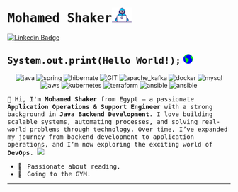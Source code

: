 # <samp>Mohamed Shaker</samp><img src="https://github.com/mohamedshaker9/mohamedshaker9/blob/main/assets/developer.gif" width="45px">

[![Linkedin Badge](https://img.shields.io/badge/LinkedIn-%230077B5.svg?&style=flat-square&logo=linkedin&logoColor=white&color=071A2C&link=https://www.linkedin.com/in/mshaker98//)](https://www.linkedin.com/in/mshaker98/)

## <samp>System.out.print(Hello World!);</samp> <img src="https://github.com/mohamedshaker9/mohamedshaker9/blob/main/assets/earth.gif" width="22px">
<p align="center">
<img src="https://www.vectorlogo.zone/logos/java/java-horizontal.svg" alt="java" width="90" height="55"/>
      <img src="https://www.vectorlogo.zone/logos/springio/springio-ar21~bgwhite.svg" alt="spring" width="100" height="65"/> 
      <img src="https://www.vectorlogo.zone/logos/hibernate/hibernate-ar21~bgwhite.svg" alt="hibernate" width="120" height="75"/>
       <img src="https://www.vectorlogo.zone/logos/git-scm/git-scm-ar21~bgwhite.svg" alt="GIT" width="90" height="55"/>
      <img src="https://www.vectorlogo.zone/logos/apache_kafka/apache_kafka-ar21~bgwhite.svg" alt="apache_kafka" width="100" height="70"/> 
      <img src="https://www.vectorlogo.zone/logos/docker/docker-ar21~bgwhite.svg" alt="docker" width="110" height="65"/>
      <img src="https://www.vectorlogo.zone/logos/mysql/mysql-ar21~bgwhite.svg" alt="mysql" width="120" height="75"/>
      <img src="https://www.vectorlogo.zone/logos/amazon_aws/amazon_aws-ar21~bgwhite.svg" alt="aws" width="120" height="75"/>
      <img src="https://www.vectorlogo.zone/logos/kubernetes/kubernetes-ar21~bgwhite.svg" alt="kubernetes" width="120" height="75"/>
      <img src="https://www.vectorlogo.zone/logos/terraformio/terraformio-ar21~bgwhite.svg" alt="terraform" width="120" height="75"/>
      <img src="https://www.vectorlogo.zone/logos/ansible/ansible-ar21~bgwhite.svg" alt="ansible" width="120" height="75"/>
      <img src="https://www.vectorlogo.zone/logos/jenkins/jenkins-ar21~bgwhite.svg" alt="ansible" width="120" height="75"/>
<p>
  <samp>
    👋 Hi, I'm <b>Mohamed Shaker</b> from Egypt — a passionate <b>Application Operations & Support Engineer</b> with a strong background in <b>Java Backend Development</b>.  
    I love building scalable systems, automating processes, and solving real-world problems through technology.  
    Over time, I’ve expanded my journey from backend development to application operations, and I’m now exploring the exciting world of <b>DevOps</b>.  
  </samp>
  <img src="https://media.giphy.com/media/WUlplcMpOCEmTGBtBW/giphy.gif" width="30">
</p>

- 📖 &nbsp; <samp>Passionate about reading.</samp>
- 👟 &nbsp; <samp>Going to the GYM.</samp>
---
